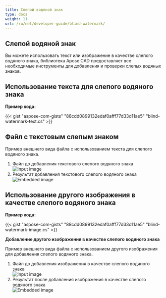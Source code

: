 ```yaml
---
title: Слепой водяной знак
type: docs
weight: 11
url: /ru/net/developer-guide/blind-watermark/
---
```


## **Слепой водяной знак**

Вы можете использовать текст или изображение в качестве слепого водяного знака, библиотека Apose.CAD предоставляет все необходимые инструменты для добавления и проверки слепых водяных знаков.

## **Использование текста для слепого водяного знака**

**Пример кода:**

{{< gist "aspose-com-gists" "88cdd0899132edaf0afff77d33d11ae5" "blind-watermark-text.cs" >}}

## **Файл с текстовым слепым знаком**

Пример внешнего вида файла с использованием текста для слепого водяного знака.

1. Файл до добавления текстового слепого водяного знака<br>
![Input image](/cad/_assets/guide/blind-watermark/Tyrannosaurus.dxf_input.png)<br>
1. Результат добавления текстового слепого водяного знака<br>
![Embedded image](/cad/_assets/guide/blind-watermark/Tyrannosaurus.dxf_embedded.png)

## **Использование другого изображения в качестве слепого водяного знака**

**Пример кода:**

{{< gist "aspose-com-gists" "88cdd0899132edaf0afff77d33d11ae5" "blind-watermark-image.cs" >}}

**Добавление другого изображения в качестве слепого водяного знака**

Пример внешнего вида файла с использованием другого изображения для добавления слепого водяного знака.

1. Файл до добавления изображения в качестве слепого водяного знака<br>
![Input image](/cad/_assets/guide/blind-watermark/robot_handling_cell.dwg_input.png)<br>
1. Результат после добавления изображения в качестве слепого водяного знака<br>
![Embedded image](/cad/_assets/guide/blind-watermark/robot_handling_cell.dwg_embedded.png)
